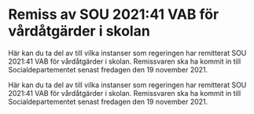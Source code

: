 # Remiss av SOU 2021:41 VAB för vårdåtgärder i skolan

Här kan du ta del av till vilka instanser som regeringen har remitterat SOU 2021:41 VAB för vårdåtgärder i skolan. Remissvaren ska ha kommit in till Socialdepartementet senast fredagen den 19 november 2021.

Här kan du ta del av till vilka instanser som regeringen har remitterat SOU 2021:41 VAB för vårdåtgärder i skolan. Remissvaren ska ha kommit in till Socialdepartementet senast fredagen den 19 november 2021.
